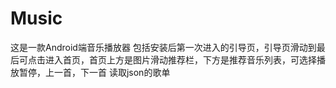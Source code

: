 # Music
这是一款Android端音乐播放器
包括安装后第一次进入的引导页，引导页滑动到最后可点击进入首页，首页上方是图片滑动推荐栏，下方是推荐音乐列表，可选择播放暂停，上一首，下一首
读取json的歌单

